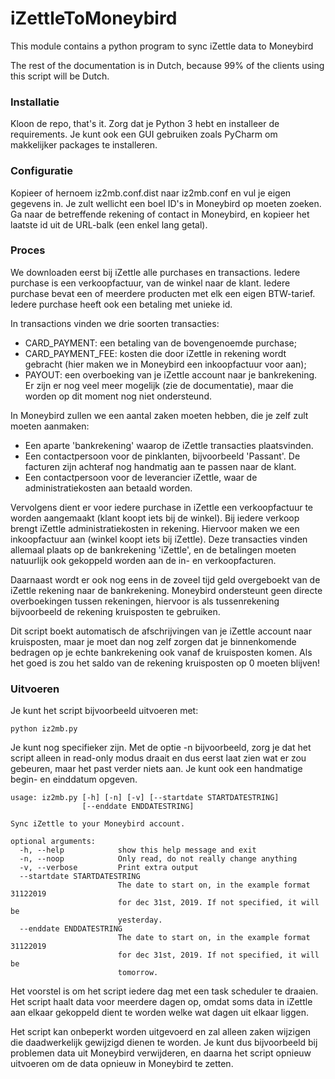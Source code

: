 # iZettleToMoneybird
This module contains a python program to sync iZettle data to Moneybird

The rest of the documentation is in Dutch, because 99% of the clients using this script will be Dutch.



### Installatie
Kloon de repo, that's it. Zorg dat je Python 3 hebt en installeer de requirements. Je kunt ook een GUI gebruiken 
zoals PyCharm om makkelijker packages te installeren.

### Configuratie

Kopieer of hernoem iz2mb.conf.dist naar iz2mb.conf en vul je eigen gegevens in. Je zult wellicht een boel ID's in 
Moneybird op moeten zoeken. Ga naar de betreffende rekening of contact in Moneybird, en kopieer het laatste id uit 
de URL-balk (een enkel lang getal).

### Proces

We downloaden eerst bij iZettle alle purchases en transactions. Iedere purchase is een verkoopfactuur, van de winkel 
naar de klant. Iedere purchase bevat een of meerdere producten met elk een eigen BTW-tarief. Iedere purchase heeft
ook een betaling met unieke id.

In transactions vinden we drie soorten transacties:
* CARD_PAYMENT: een betaling van de bovengenoemde purchase;
* CARD_PAYMENT_FEE: kosten die door iZettle in rekening wordt gebracht (hier maken we in Moneybird een inkoopfactuur voor aan);
* PAYOUT: een overboeking van je iZettle account naar je bankrekening.
Er zijn er nog veel meer mogelijk (zie de documentatie), maar die worden op dit moment nog niet ondersteund.

In Moneybird zullen we een aantal zaken moeten hebben, die je zelf zult moeten aanmaken:

* Een aparte 'bankrekening' waarop de iZettle transacties plaatsvinden.
* Een contactpersoon voor de pinklanten, bijvoorbeeld 'Passant'. De facturen zijn achteraf nog handmatig aan te passen naar de klant.
* Een contactpersoon voor de leverancier iZettle, waar de administratiekosten aan betaald worden.

Vervolgens dient er voor iedere purchase in iZettle een verkoopfactuur te worden aangemaakt (klant koopt iets bij de winkel).
Bij iedere verkoop brengt iZettle administratiekosten in rekening. Hiervoor maken we een inkoopfactuur aan (winkel koopt iets
bij iZettle). Deze transacties vinden allemaal plaats op de bankrekening 'iZettle', en de betalingen moeten natuurlijk ook
gekoppeld worden aan de in- en verkoopfacturen.

Daarnaast wordt er ook nog eens in de zoveel tijd geld overgeboekt van de iZettle rekening naar de bankrekening. Moneybird
ondersteunt geen directe overboekingen tussen rekeningen, hiervoor is als tussenrekening bijvoorbeeld de rekening kruisposten
te gebruiken. 

Dit script boekt automatisch de afschrijvingen van je iZettle account naar kruisposten, maar je moet dan nog zelf zorgen
dat je binnenkomende bedragen op je echte bankrekening ook vanaf de kruisposten komen. Als het goed is zou het saldo van
de rekening kruisposten op 0 moeten blijven!


### Uitvoeren

Je kunt het script bijvoorbeeld uitvoeren met:

    python iz2mb.py
    
Je kunt nog specifieker zijn. Met de optie -n bijvoorbeeld, zorg je dat het script alleen in read-only modus draait en dus eerst laat zien wat er zou gebeuren, maar het past verder niets aan. Je kunt ook een handmatige begin- en einddatum opgeven.


    usage: iz2mb.py [-h] [-n] [-v] [--startdate STARTDATESTRING]
                    [--enddate ENDDATESTRING]
    
    Sync iZettle to your Moneybird account.
    
    optional arguments:
      -h, --help            show this help message and exit
      -n, --noop            Only read, do not really change anything
      -v, --verbose         Print extra output
      --startdate STARTDATESTRING
                            The date to start on, in the example format 31122019
                            for dec 31st, 2019. If not specified, it will be
                            yesterday.
      --enddate ENDDATESTRING
                            The date to start on, in the example format 31122019
                            for dec 31st, 2019. If not specified, it will be
                            tomorrow.
                            

Het voorstel is om het script iedere dag met een task scheduler te draaien. Het script haalt data voor meerdere dagen op, omdat soms data in iZettle aan elkaar gekoppeld dient te worden welke wat dagen uit elkaar liggen.

Het script kan onbeperkt worden uitgevoerd en zal alleen zaken wijzigen die daadwerkelijk gewijzigd dienen te worden. Je kunt dus bijvoorbeeld bij problemen data uit Moneybird verwijderen, en daarna het script opnieuw uitvoeren om de data opnieuw in Moneybird te zetten.